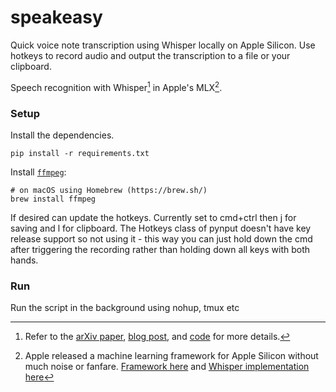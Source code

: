 # speakeasy

Quick voice note transcription using Whisper locally on Apple Silicon. Use hotkeys to record audio and output the transcription to a file or your clipboard.

Speech recognition with Whisper[^1] in Apple's MLX[^2].

### Setup

Install the dependencies.

```
pip install -r requirements.txt
```

Install [`ffmpeg`](https://ffmpeg.org/):

```
# on macOS using Homebrew (https://brew.sh/)
brew install ffmpeg
```
If desired can update the hotkeys. Currently set to cmd+ctrl then j for saving and l for clipboard. The Hotkeys class of pynput doesn't have key release support so not using it - this way you can just hold down the cmd after triggering the recording rather than holding down all keys with both hands. 

### Run

Run the script in the background using nohup, tmux etc

[^1]: Refer to the [arXiv paper](https://arxiv.org/abs/2212.04356), [blog post](https://openai.com/research/whisper), and [code](https://github.com/openai/whisper) for more details.
[^2]: Apple released a machine learning framework for Apple Silicon without much noise or fanfare. [Framework here](https://github.com/ml-explore/mlx) and [Whisper implementation here](https://github.com/ml-explore/mlx-examples/tree/main/whisper)
